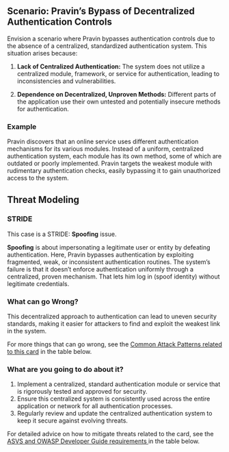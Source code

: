 ## Scenario: Pravin’s Bypass of Decentralized Authentication Controls

Envision a scenario where Pravin bypasses authentication controls due to the absence of a centralized, standardized authentication system. This situation arises because:

1. **Lack of Centralized Authentication:** The system does not utilize a centralized module, framework, or service for authentication, leading to inconsistencies and vulnerabilities.

2. **Dependence on Decentralized, Unproven Methods:** Different parts of the application use their own untested and potentially insecure methods for authentication.

### Example

Pravin discovers that an online service uses different authentication mechanisms for its various modules. Instead of a uniform, centralized authentication system, each module has its own method, some of which are outdated or poorly implemented. Pravin targets the weakest module with rudimentary authentication checks, easily bypassing it to gain unauthorized access to the system.

## Threat Modeling

### STRIDE

This case is a STRIDE: **Spoofing** issue.

**Spoofing** is about impersonating a legitimate user or entity by defeating authentication.
Here, Pravin bypasses authentication by exploiting fragmented, weak, or inconsistent authentication routines.
The system’s failure is that it doesn’t enforce authentication uniformly through a centralized, proven mechanism. That lets him log in (spoof identity) without legitimate credentials.

### What can go Wrong?

This decentralized approach to authentication can lead to uneven security standards, making it easier for attackers to find and exploit the weakest link in the system.

For more things that can go wrong, see the [Common Attack Patterns related to this card](#mapping 'Common Attack Patterns related to this card [internal]') in the table below.

### What are you going to do about it?

1. Implement a centralized, standard authentication module or service that is rigorously tested and approved for security.
2. Ensure this centralized system is consistently used across the entire application or network for all authentication processes.
3. Regularly review and update the centralized authentication system to keep it secure against evolving threats.

For detailed advice on how to mitigate threats related to the card, see the [ASVS and OWASP Developer Guide requirements ](#mapping 'ASVS and OWASP Developer Guide requirements [internal]') in the table below.
